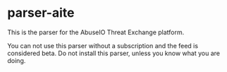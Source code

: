 # parser-aite
This is the parser for the AbuseIO Threat Exchange platform.

You can not use this parser without a subscription and the feed is considered beta. Do not install
this parser, unless you know what you are doing.
